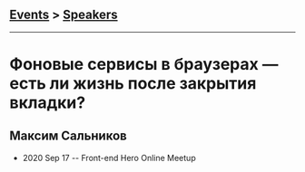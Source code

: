 ## [Events](../README.md) > [Speakers](../speakers.md)
---

# Фоновые сервисы в браузерах — есть ли жизнь после закрытия вкладки?

## Максим Сальников
- 2020 Sep 17 -- Front-end Hero Online Meetup    
